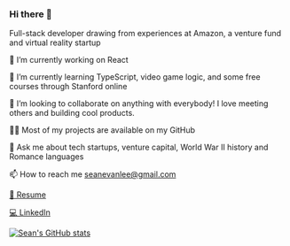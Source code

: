 ### Hi there 👋

Full-stack developer drawing from experiences at Amazon, a venture fund and virtual reality startup

🔭 I’m currently working on React

🌱 I’m currently learning TypeScript, video game logic, and some free courses through Stanford online

👯 I’m looking to collaborate on anything with everybody! I love meeting others and building cool products.

👨‍💻 Most of my projects are available on my GitHub

💬 Ask me about tech startups, venture capital, World War II history and Romance languages

📫 How to reach me seanevanlee@gmail.com

<a href="https://drive.google.com/file/d/14ReKXKaKOpQ2WRnYc88Tt_irMqYdMNE8/view?usp=sharing">📄 Resume</a> 

<a href="https://www.linkedin.com/in/seanevanlee/">💻 LinkedIn</a>

[![Sean's GitHub stats](https://github-readme-stats.vercel.app/api?username=seanevanlee)](https://github.com/anuraghazra/github-readme-stats)
